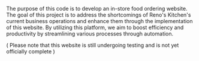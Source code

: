 The purpose of this code is to develop an in-store food ordering website. The goal of this project
is to address the shortcomings of Reno's Kitchen's current business operations and enhance them
through the implementation of this website. By utilizing this platform, we aim to boost efficiency
and productivity by streamlining various processes through automation.

( Please note that this website is still undergoing testing and is not yet officially complete )
